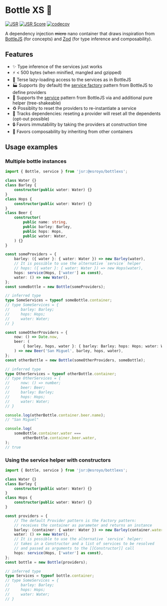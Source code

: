 # Bottle XS 👕
[![JSR](https://jsr.io/badges/@esroyo/bottlexs)](https://jsr.io/@esroyo/bottlexs) [![JSR Score](https://jsr.io/badges/@esroyo/bottlexs/score)](https://jsr.io/@esroyo/bottlexs) [![codecov](https://codecov.io/gh/esroyo/bottlexs/graph/badge.svg?token=K4YA3R80FB)](https://codecov.io/gh/esroyo/bottlexs)

A dependency injection ~~micro~~ nano container that draws inspiration from [BottleJS](https://www.npmjs.com/package/bottlejs) (for concepts) and [Zod](https://www.npmjs.com/package/zod) (for type inference and composability).

## Features
* ✨ Type inference of the services just works
* ⚡ < 500 bytes (when minified, mangled and gzipped)
* 🍺 Terse lazy-loading access to the services as in BottleJS 
* 🏭 Supports (by default) the [service factory](https://www.npmjs.com/package/bottlejs#service-factory) pattern from BottleJS to define providers
* 🔧 Supports the [service](https://www.npmjs.com/package/bottlejs#injecting-dependencies) pattern from BottleJS via and additional pure helper (tree-shakeable)
* ♻️ Possiblity to reset the providers to re-instantiate a service
* 🐾 Tracks dependencies: reseting a provider will reset all the dependents (opt-out possible)
* 🔒 Favors immutability by taking the providers at construction time
* 🔌 Favors composability by inheriting from other containers

## Usage examples

### Multiple bottle instances

```ts
import { Bottle, service } from 'jsr:@esroyo/bottlexs';

class Water {}
class Barley {
    constructor(public water: Water) {}
}
class Hops {
    constructor(public water: Water) {}
}
class Beer {
    constructor(
        public name: string,
        public barley: Barley,
        public hops: Hops,
        public water: Water,
    ) {}
}

const someProviders = {
    barley: ({ water }: { water: Water }) => new Barley(water),
    // It is possible to use the alternative `service` helper
    // hops: ({ water }: { water: Water }) => new Hops(water),
    hops: service(Hops, ['water'] as const),
    water: () => new Water(),
};
const someBottle = new Bottle(someProviders);

// inferred type
type SomeServices = typeof someBottle.container;
// type SomeServices = {
//     barley: Barley;
//     hops: Hops;
//     water: Water;
// }

const someOtherProviders = {
    now: () => Date.now,
    beer: (
        { barley, hops, water }: { barley: Barley; hops: Hops; water: Water },
    ) => new Beer('San Miguel', barley, hops, water),
};
const otherBottle = new Bottle(someOtherProviders, someBottle);

// inferred type
type OtherServices = typeof otherBottle.container;
// type OtherServices = {
//     now: () => number;
//     beer: Beer;
//     barley: Barley;
//     hops: Hops;
//     water: Water;
// }

console.log(otherBottle.container.beer.name);
// "San Miguel"

console.log(
    someBottle.container.water ===
        otherBottle.container.beer.water,
);
// true
```

### Using the service helper with constructors

```ts
import { Bottle, service } from 'jsr:@esroyo/bottlexs';

class Water {}
class Barley {
    constructor(public water: Water) {}
}
class Hops {
    constructor(public water: Water) {}
}

const providers = {
    // The default Provider pattern is the Factory pattern:
    // receives the container as parameter and returns an instance
    barley: (container: { water: Water }) => new Barley(container.water),
    water: () => new Water(),
    // It is possible to use the alternative `service` helper:
    // takes in a Constructor and a list of services to be resolved
    // and passed as arguments to the [[Constructor]] call
    hops: service(Hops, ['water'] as const),
};
const bottle = new Bottle(providers);

// inferred type
type Services = typeof bottle.container;
// type SomeServices = {
//     barley: Barley;
//     hops: Hops;
//     water: Water;
// }
```
